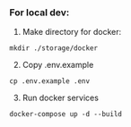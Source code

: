 ### For local dev:
1) Make directory for docker:
```
mkdir ./storage/docker
```
2) Copy .env.example
```
cp .env.example .env
```
3) Run docker services
```
docker-compose up -d --build
```
